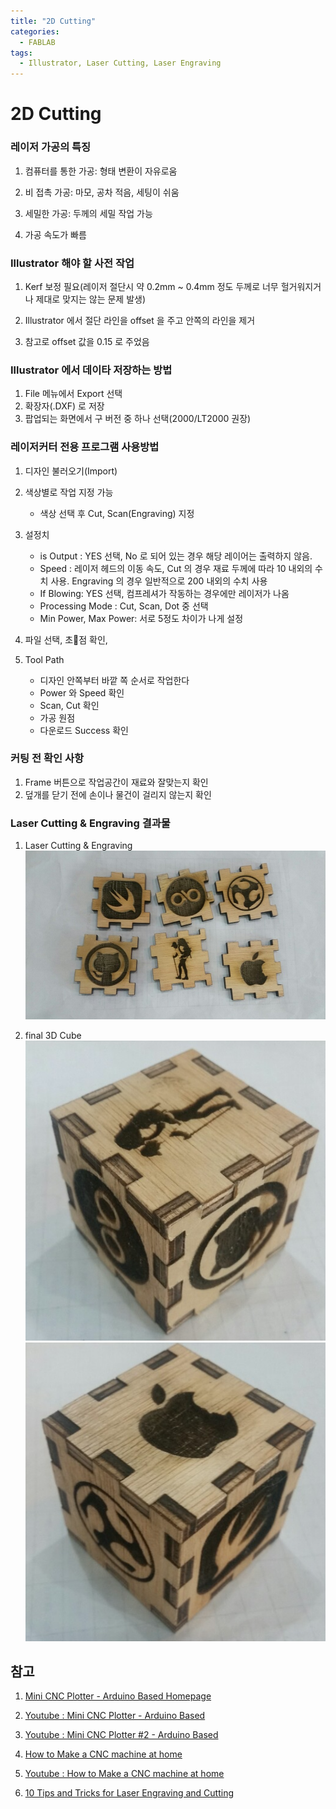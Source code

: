 ```yaml
---
title: "2D Cutting"
categories:
  - FABLAB
tags:
  - Illustrator, Laser Cutting, Laser Engraving
---
```


# 2D Cutting


### 레이저 가공의 특징

1. 컴퓨터를 통한 가공: 형태 변환이 자유로움

2. 비 접촉 가공: 마모, 공차 적음, 세팅이 쉬움

3. 세밀한 가공: 두께의 세밀 작업 가능

4. 가공 속도가 빠름  


### Illustrator 해야 할 사전 작업

1. Kerf 보정 필요(레이저 절단시 약 0.2mm ~ 0.4mm 정도 두께로 너무 헐거워지거나 제대로 맞지는 않는 문제 발생)

2. Illustrator 에서 절단 라인을 offset 을 주고 안쪽의 라인을 제거

3. 참고로 offset 값을 0.15 로 주었음


### Illustrator 에서 데이타 저장하는 방법
1. File 메뉴에서 Export 선택
2. 확장자(.DXF) 로 저장
3. 팝업되는 화면에서 구 버전 중 하나 선택(2000/LT2000 권장)


### 레이저커터 전용 프로그램 사용방법

1. 디자인 불러오기(Import)

2. 색상별로 작업 지정 가능
   - 색상 선택 후 Cut, Scan(Engraving) 지정

3. 설정치
    - is Output : YES 선택, No 로 되어 있는 경우 해당 레이어는 출력하지 않음.
    - Speed : 레이저 헤드의 이동 속도, Cut 의 경우 재료 두께에 따라 10 내외의 수치 사용.
               Engraving 의 경우 일반적으로 200 내외의 수치 사용
    - If Blowing: YES 선택, 컴프레셔가 작동하는 경우에만 레이저가 나옴
    - Processing Mode : Cut, Scan, Dot 중 선택
    - Min Power, Max Power: 서로 5정도 차이가 나게 설정

 4. 파일 선택, 초점 확인, 

 5. Tool Path 
    - 디자인 안쪽부터 바깥 쪽 순서로 작업한다
    - Power 와 Speed 확인
    - Scan, Cut 확인
    - 가공 원점
    - 다운로드 Success 확인


### 커팅 전 확인 사항
1. Frame 버튼으로 작업공간이 재료와 잘맞는지 확인
2. 덮개를 닫기 전에 손이나 물건이 걸리지 않는지 확인


### Laser Cutting & Engraving 결과물

1. Laser Cutting & Engraving
	![Laser Cutting & Engraving](https://github.com/hyuni/FABLAB/raw/master/download/Laser%20Cutting%20and%20Engraving/cube_laser_cut.jpeg)
	
2. final 3D Cube
	![final 3D Cube #1](https://github.com/hyuni/FABLAB/raw/master/download/Laser%20Cutting%20and%20Engraving/cube_01.png)
	![final 3D Cube #2](https://github.com/hyuni/FABLAB/raw/master/download/Laser%20Cutting%20and%20Engraving/cube_02.png)


## 참고

1. [Mini CNC Plotter - Arduino Based Homepage](http://www.ardumotive.com/cnc-plotter.html)

2. [Youtube : Mini CNC Plotter - Arduino Based](https://youtu.be/hK6eKUrNItc)

3. [Youtube : Mini CNC Plotter #2 - Arduino Based](https://youtu.be/E3vuzb_KL5c)

4. [How to Make a CNC machine at home](https://easyeda.com/tapendramandal/Arduino_Based_CNC_Machine-555734216e6c46dca04fe95f1c994bc6)

5. [Youtube : How to Make a CNC machine at home](https://youtu.be/2VFOU-WUQIY)

6. [10 Tips and Tricks for Laser Engraving and Cutting](https://sciencefactory.tistory.com/46)